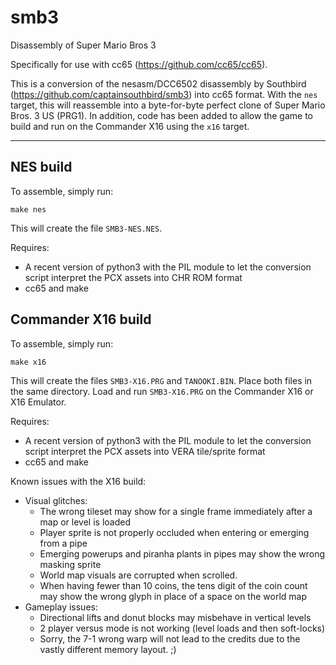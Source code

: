 # smb3
Disassembly of Super Mario Bros 3

Specifically for use with cc65 (https://github.com/cc65/cc65).

This is a conversion of the nesasm/DCC6502 disassembly by Southbird (https://github.com/captainsouthbird/smb3) into cc65 format.  With the `nes` target, this will reassemble into a byte-for-byte perfect clone of Super Mario Bros. 3 US (PRG1).  In addition, code has been added to allow the game to build and run on the Commander X16 using the `x16` target.

-------------

## NES build

To assemble, simply run:

`make nes`

This will create the file `SMB3-NES.NES`.

Requires:
* A recent version of python3 with the PIL module to let the conversion script interpret the PCX assets into CHR ROM format
* cc65 and make

## Commander X16 build

To assemble, simply run:

`make x16`

This will create the files `SMB3-X16.PRG` and `TANOOKI.BIN`.  Place both files in the same directory. Load and run `SMB3-X16.PRG` on the Commander X16 or X16 Emulator.

Requires:
* A recent version of python3 with the PIL module to let the conversion script interpret the PCX assets into VERA tile/sprite format
* cc65 and make

Known issues with the X16 build:
* Visual glitches:
    * The wrong tileset may show for a single frame immediately after a map or level is loaded
    * Player sprite is not properly occluded when entering or emerging from a pipe
    * Emerging powerups and piranha plants in pipes may show the wrong masking sprite
    * World map visuals are corrupted when scrolled.
    * When having fewer than 10 coins, the tens digit of the coin count may show the wrong glyph in place of a space on the world map
* Gameplay issues:
    * Directional lifts and donut blocks may misbehave in vertical levels
    * 2 player versus mode is not working (level loads and then soft-locks)
    * Sorry, the 7-1 wrong warp will not lead to the credits due to the vastly different memory layout. ;)
